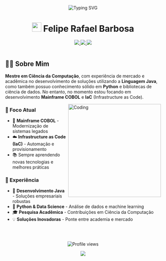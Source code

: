 <div align="center">
  <img src="https://readme-typing-svg.herokuapp.com/?lines=Olá!+👋+Eu+sou+o+Felipe+Rafael+Barbosa;Mestre+em+Ciência+da+Computação&font=Fira%20Code&center=true&width=480&height=50&duration=4000&pause=1000" alt="Typing SVG" />
</div>

<h1 align="center">
  <img src="https://media.giphy.com/media/hvRJCLFzcasrR4ia7z/giphy.gif" width="30px"/>
  Felipe Rafael Barbosa
</h1>

<div align="center">
  <a href="https://linkedin.com/in/feliperafaelbarbosa" target="_blank">
    <img src="https://img.shields.io/badge/-LinkedIn-0077B5?style=for-the-badge&logo=Linkedin&logoColor=white"/>
  </a>
  <a href="mailto:felipebarbosawk@gmail.com" target="_blank">
    <img src="https://img.shields.io/badge/-Email-D14836?style=for-the-badge&logo=Gmail&logoColor=white"/>
  </a>
  <a href="https://feliperafaelbarbosa.github.io" target="_blank">
    <img src="https://img.shields.io/badge/-Website-181717?style=for-the-badge&logo=GitHub&logoColor=white"/>
  </a>
</div>

<br/>

## 👨‍💻 Sobre Mim

**Mestre em Ciência da Computação**, com experiência de mercado e acadêmica no desenvolvimento de soluções utilizando a **Linguagem Java**, como também possuo conhecimento sólido em **Python** e bibliotecas de ciência de dados. No entanto, no momento estou focando em desenvolvimento **Mainframe COBOL** e **IaC** (Infrastructure as Code).

<img align="right" alt="Coding" width="300" src="https://media.giphy.com/media/LmNwrBhejkK9EFP504/giphy.gif">

### 🎯 Foco Atual
- 🔭 **Mainframe COBOL** - Modernização de sistemas legados
- ☁️ **Infrastructure as Code (IaC)** - Automação e provisionamento
- 📚 Sempre aprendendo novas tecnologias e melhores práticas

### 🚀 Experiência
- 💼 **Desenvolvimento Java** - Soluções empresariais robustas
- 🐍 **Python & Data Science** - Análise de dados e machine learning
- 🎓 **Pesquisa Acadêmica** - Contribuições em Ciência da Computação
- 💡 **Soluções Inovadoras** - Ponte entre academia e mercado

<br clear="right"/>
<br/>
<div align="center">
  <p>
    <img src="https://komarev.com/ghpvc/?username=feliperafaelbarbosa&color=blueviolet&style=flat-square&label=Profile+Views" alt="Profile views" />
  </p>
  
  <img src="https://capsule-render.vercel.app/api?type=waving&color=gradient&height=100&section=footer"/>
</div>
